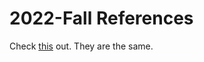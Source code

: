 # 2022-Fall References

Check [this](/CE303-OS/2025-Spring/References/ "2025-Spring References") out. They are the same.